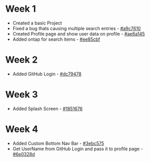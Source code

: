# Week 1

- Created a basic Project
- Fixed a bug thats causing multiple search entries - [#a9c7610](https://github.com/vineelsai26/GitHub-Stats/commit/a9c76106384d7c733b3c47812c606323324e251a)
- Created Profile page and show user data on profile - [#ae6a145](https://github.com/vineelsai26/GitHub-Stats/commit/ae6a145729f74913a0370b94a6d1821612ea579d)
- Added ontap for search items - [#ee85cbf](https://github.com/vineelsai26/GitHub-Stats/commit/ee85cbf935d837b93ef1571089168b7859e7642f)

# Week 2

- Added GitHub Login - [#dc79478](https://github.com/vineelsai26/GitHub-Stats/commit/dc79478cfd061fc52aaa0df1efa32a337a2872e2)

# Week 3

- Added Splash Screen - [#1851676](https://github.com/vineelsai26/GitHub-Stats/commit/18516767acac66dd8bb42533d0f1865bb43eb75a)

# Week 4

- Added Custom Bottom Nav Bar - [#3ebc575](https://github.com/vineelsai26/GitHub-Stats/commit/3ebc57544aca5fd270cd3f0a6568a027eb5128a6)
- Get UserName from GitHub Login and pass it to profile page - [#6e0328d](https://github.com/vineelsai26/GitHub-Stats/commit/6e0328d500c8aae5399a736b7d349ce1e27ec6bf)
